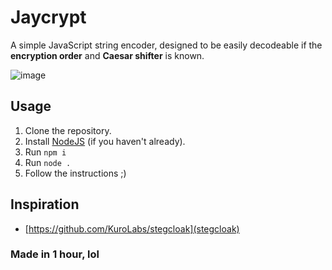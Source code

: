 # Jaycrypt

A simple JavaScript string encoder, designed to be easily decodeable if the **encryption order** and **Caesar shifter** is known.

![image](https://user-images.githubusercontent.com/69168154/226168412-262f5b65-c4d2-4917-ae0a-34829349101f.png)

## Usage
1. Clone the repository.
2. Install [NodeJS](https://nodejs.org/en/download) (if you haven't already).
3. Run `npm i`
4. Run `node .`
5. Follow the instructions ;)

## Inspiration
- [https://github.com/KuroLabs/stegcloak](stegcloak)

### Made in 1 hour, lol